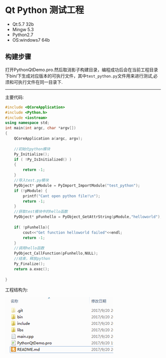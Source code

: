# Qt Python 测试工程

- Qt:5.7 32b
- Mingw 5.3
- Python2.7
- OS:windows7 64b

## 构建步骤

打开PythonQtDemo.pro.然后取消影子构建目录，编程成功后会在当前工程目录下bin/下生成对应版本的可执行文件，其中`test_python.py`文件用来进行测试,必须和可执行文件在同一目录下.

--- 

主要代码:
```C++
#include <QCoreApplication>
#include <Python.h>
#include <iostream>
using namespace std;
int main(int argc, char *argv[])
{
    QCoreApplication a(argc, argv);

    //初始化python模块
    Py_Initialize();
    if ( !Py_IsInitialized() )
    {
        return -1;
    }
    //导入test.py模块
    PyObject* pModule = PyImport_ImportModule("test_python");
    if (!pModule) {
        printf("Cant open python file!\n");
        return -1;
    }
    //获取test模块中的hello函数
    PyObject* pFunhello = PyObject_GetAttrString(pModule,"helloworld");

    if( !pFunhello){
        cout<<"Get function helloworld failed"<<endl;
        return -1;
    }
    //调用hello函数
    PyObject_CallFunction(pFunhello,NULL);
    //结束，释放python
    Py_Finalize();
    return a.exec();

}

```

工程结构为:

![工程结构](/PythonQtDemo/screen/screen.png)
